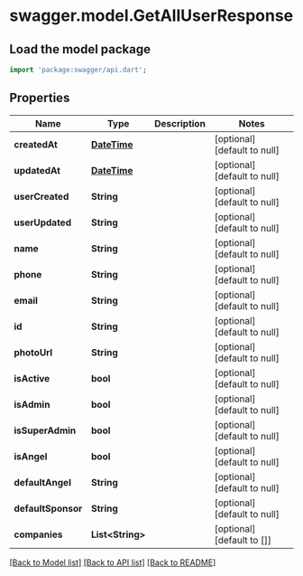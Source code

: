 # swagger.model.GetAllUserResponse

## Load the model package
```dart
import 'package:swagger/api.dart';
```

## Properties
Name | Type | Description | Notes
------------ | ------------- | ------------- | -------------
**createdAt** | [**DateTime**](DateTime.md) |  | [optional] [default to null]
**updatedAt** | [**DateTime**](DateTime.md) |  | [optional] [default to null]
**userCreated** | **String** |  | [optional] [default to null]
**userUpdated** | **String** |  | [optional] [default to null]
**name** | **String** |  | [optional] [default to null]
**phone** | **String** |  | [optional] [default to null]
**email** | **String** |  | [optional] [default to null]
**id** | **String** |  | [optional] [default to null]
**photoUrl** | **String** |  | [optional] [default to null]
**isActive** | **bool** |  | [optional] [default to null]
**isAdmin** | **bool** |  | [optional] [default to null]
**isSuperAdmin** | **bool** |  | [optional] [default to null]
**isAngel** | **bool** |  | [optional] [default to null]
**defaultAngel** | **String** |  | [optional] [default to null]
**defaultSponsor** | **String** |  | [optional] [default to null]
**companies** | **List&lt;String&gt;** |  | [optional] [default to []]

[[Back to Model list]](../README.md#documentation-for-models) [[Back to API list]](../README.md#documentation-for-api-endpoints) [[Back to README]](../README.md)

